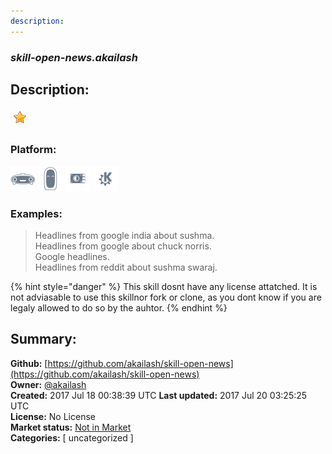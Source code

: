 ```yaml
---
description: 
---
```


### _skill-open-news.akailash_  
## Description:  
  
![](../.gitbook/assets/star.png)  
  
### Platform:  
 ![Mark I](../.gitbook/assets/mark-1-icon.png)  ![Mark II](../.gitbook/assets/mark-2-icon.png)  ![Picroft](../.gitbook/assets/picroft-icon.png)  ![plasmoid](../.gitbook/assets/kde.png)   
### Examples:  
> Headlines from google india about sushma.  
> Headlines from google about chuck norris.  
> Google headlines.  
> Headlines from reddit about sushma swaraj.  
  
{% hint style="danger" %}
This skill dosnt have any license attatched. It is not adviasable to use this skillnor fork or clone, as you dont know if you are legaly allowed to do so by the auhtor.
{% endhint %}
  
## Summary:  
**Github:** [https://github.com/akailash/skill-open-news](https://github.com/akailash/skill-open-news)  
**Owner:** [@akailash](https://github.com/akailash)  
**Created:** 2017 Jul 18 00:38:39 UTC  **Last updated:** 2017 Jul 20 03:25:25 UTC  
**License:** No License  
**Market status:** [Not in Market](https://market.mycroft.ai/skill/)  
**Categories:** [ uncategorized ]   
